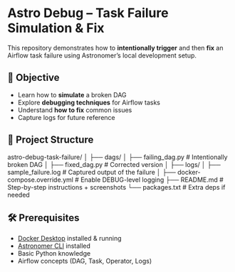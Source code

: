 # Astro Debug – Task Failure Simulation & Fix
This repository demonstrates how to **intentionally trigger** and then **fix** an Airflow task failure using Astronomer’s local development setup.

## 📌 Objective
- Learn how to **simulate** a broken DAG
- Explore **debugging techniques** for Airflow tasks
- Understand **how to fix** common issues
- Capture logs for future reference

## 📂 Project Structure
astro-debug-task-failure/
│
├── dags/
│ ├── failing_dag.py # Intentionally broken DAG
│ ├── fixed_dag.py # Corrected version
│
├── logs/
│ ├── sample_failure.log # Captured output of the failure
│
├── docker-compose.override.yml # Enable DEBUG-level logging
├── README.md # Step-by-step instructions + screenshots
└── packages.txt # Extra deps if needed

## 🛠 Prerequisites
- [Docker Desktop](https://www.docker.com/products/docker-desktop/) installed & running  
- [Astronomer CLI](https://www.astronomer.io/docs/astro/cli/install-cli) installed  
- Basic Python knowledge  
- Airflow concepts (DAG, Task, Operator, Logs)  


